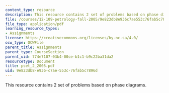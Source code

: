 ```yaml
---
content_type: resource
description: This resource contains 2 set of problems based on phase diagrams.
file: /courses/12-109-petrology-fall-2005/9e823db8e936c7ae553c76fab5c7896d_pset_2_2005.pdf
file_type: application/pdf
learning_resource_types:
- Assignments
license: https://creativecommons.org/licenses/by-nc-sa/4.0/
ocw_type: OCWFile
parent_title: Assignments
parent_type: CourseSection
parent_uid: 774e7107-03b4-00ce-b1c1-b9c22ba31da2
resourcetype: Document
title: pset_2_2005.pdf
uid: 9e823db8-e936-c7ae-553c-76fab5c7896d
---
```

This resource contains 2 set of problems based on phase diagrams.